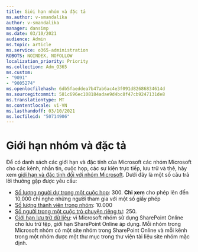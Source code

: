 ```yaml
---
title: Giới hạn nhóm và đặc tả
ms.author: v-smandalika
author: v-smandalika
manager: dansimp
ms.date: 03/10/2021
audience: Admin
ms.topic: article
ms.service: o365-administration
ROBOTS: NOINDEX, NOFOLLOW
localization_priority: Priority
ms.collection: Adm_O365
ms.custom:
- "9091"
- "9005274"
ms.openlocfilehash: 6db5faeddea7b47ab6ac4e3f091d82686834614d
ms.sourcegitcommit: 581c696ec108184adae9d4bc8f47cb9247131de8
ms.translationtype: MT
ms.contentlocale: vi-VN
ms.lasthandoff: 03/10/2021
ms.locfileid: "50714906"
---
```

# <a name="teams-limits-and-specifications"></a>Giới hạn nhóm và đặc tả

Để có danh sách các giới hạn và đặc tính của Microsoft các nhóm Microsoft cho các kênh, nhắn tin, cuộc họp, các sự kiện trực tiếp, lưu trữ và thẻ, hãy xem [giới hạn và đặc tính đối với nhóm Microsoft](https://docs.microsoft.com/microsoftteams/limits-specifications-teams). Dưới đây là một số câu trả lời thường gặp được yêu cầu:

- [Số lượng người dự trong một cuộc họp](https://docs.microsoft.com/microsoftteams/limits-specifications-teams#meetings-and-calls): 300. **Chỉ xem** cho phép lên đến 10.000 chỉ nghe những người tham gia với một số giấy phép
- [Số lượng thành viên trong nhóm](https://docs.microsoft.com/microsoftteams/limits-specifications-teams#teams-and-channels): 10.000
- [Số người trong một cuộc trò chuyện riêng tư](https://docs.microsoft.com/microsoftteams/limits-specifications-teams#chat): 250. 
- [Giới hạn lưu trữ dữ liệu](https://docs.microsoft.com/microsoftteams/limits-specifications-teams#storage): vì Microsoft nhóm sử dụng SharePoint Online cho lưu trữ tệp, giới hạn SharePoint Online áp dụng. Mỗi nhóm trong Microsoft nhóm có một site nhóm trong SharePoint Online và mỗi kênh trong một nhóm được một thư mục trong thư viện tài liệu site nhóm mặc định.

